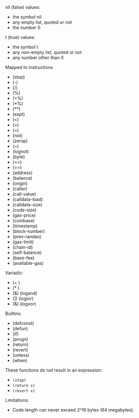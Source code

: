 nil (false) values:
  - the symbol nil
  - any empty list, quoted or not
  - the number 0

t (true) values:
  - the symbol t
  - any non-empty list, quoted or not
  - any number other than 0

Mapped to instructions
  - (stop)
  - (-)
  - (/)
  - (%)
  - (+%)
  - (*%)
  - (**)
  - (expt)
  - (<)
  - (>)
  - (=)
  - (not)
  - (zerop)
  - (~)
  - (lognot)
  - (byte)
  - (<<)
  - (>>)
  - (address)
  - (balance)
  - (origin)
  - (caller)
  - (call-value)
  - (calldata-load)
  - (calldata-size)
  - (code-size)
  - (gas-price)
  - (coinbase)
  - (timestamp)
  - (block-number)
  - (prev-randao)
  - (gas-limit)
  - (chain-id)
  - (self-balance)
  - (base-fee)
  - (available-gas)

Variadic:
  - (+ )
  - (* )
  - (&) (logand)
  - (|) (logior)
  - (&) (logxor)

Builtins:
  - (defconst)
  - (defun)
  - (if)
  - (progn)
  - (return)
  - (revert)
  - (unless)
  - (when)

These functions do not result in an expression:
  - `(stop)`
  - `(return x)`
  - `(revert x)`

Limitations:
  - Code length can never exceed 2^16 bytes (64 megabytes).
